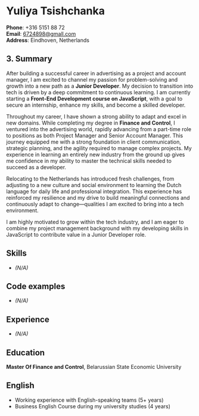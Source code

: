 # Yuliya Tsishchanka

**Phone**: +316 5151 88 72  
**Email**: [6724898@gmall.com](mailto:6724898@gmall.com)  
**Address**: Eindhoven, Netherlands

## 3. Summary
After building a successful career in advertising as a project and account manager, I am excited to channel my passion for problem-solving and growth into a new path as a **Junior Developer**. My decision to transition into tech is driven by a deep commitment to continuous learning. I am currently starting a **Front-End Development course on JavaScript**, with a goal to secure an internship, enhance my skills, and become a skilled developer.

Throughout my career, I have shown a strong ability to adapt and excel in new domains. While completing my degree in **Finance and Control**, I ventured into the advertising world, rapidly advancing from a part-time role to positions as both Project Manager and Senior Account Manager. This journey equipped me with a strong foundation in client communication, strategic planning, and the agility required to manage complex projects. My experience in learning an entirely new industry from the ground up gives me confidence in my ability to master the technical skills needed to succeed as a developer.

Relocating to the Netherlands has introduced fresh challenges, from adjusting to a new culture and social environment to learning the Dutch language for daily life and professional integration. This experience has reinforced my resilience and my drive to build meaningful connections and continuously adapt to change—qualities I am excited to bring into a tech environment.

I am highly motivated to grow within the tech industry, and I am eager to combine my project management background with my developing skills in JavaScript to contribute value in a Junior Developer role.

## Skills
- *(N/A)*

## Code examples
- *(N/A)*

## Experience
- *(N/A)*

## Education
**Master Of Finance and Control**, Belarussian State Economic University

## English
- Working experience with English-speaking teams (5+ years)  
- Business English Course during my university studies (4 years)